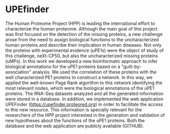 # UPEfinder

The Human Proteome Project (HPP) is leading the international effort to characterize the human proteome. Although the main goal of this
project was first focused on the detection of the missing proteins, a new challenge arose from the need to assign biological functions to 
the uncharacterized human proteins and describe their implication in human diseases. Not only the proteins with experimental evidence 
(uPE1s) were the object of study of this challenge, neXt-CP50, but also the uncharacterized missing proteins (uMPs). In this work we 
developed a new bioinformatic approach to infer biological annotations for the uPE1 proteins based on a "guilt-by-association" analysis.
We used the correlation of these proteins with the well characterized PE1 proteins to construct a network. In this way, we applied the 
well-known Page Rank algorithm to this network identifying the most relevant nodes, which were the biological annotations of the uPE1 
proteins. The RNA-Seq datasets analyzed and all the generated information were stored in a database. In addition, we implemented the web
application UPEFinder (https://upefinder.proteored.org) in order to facilitate the access to this new resource. This information is 
specially relevant for the researchers of the HPP project interested in the generation and validation of new hypotheses about the 
functions of the uPE1 proteins. Both the database and the web application are publicly available (GITHUB).
